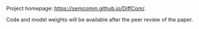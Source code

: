 Project homepage: https://semcomm.github.io/DiffCom/.

Code and model weights will be available after the peer review of the paper.
